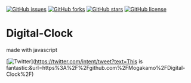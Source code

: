 [![GitHub issues](https://img.shields.io/github/issues/Mogakamo/Digital-Clock)](https://github.com/Mogakamo/Digital-Clock/issues)
[![GitHub forks](https://img.shields.io/github/forks/Mogakamo/Digital-Clock)](https://github.com/Mogakamo/Digital-Clock/network)
[![GitHub stars](https://img.shields.io/github/stars/Mogakamo/Digital-Clock)](https://github.com/Mogakamo/Digital-Clock/stargazers)
[![GitHub license](https://img.shields.io/github/license/Mogakamo/Digital-Clock)](https://github.com/Mogakamo/Digital-Clock)

<h1 style="center">Digital-Clock</h1>
made with javascript 



[![Twitter](https://img.shields.io/twitter/url?style=social&url=https%3A%2F%2Ftwitter.com%2Fm_ogakadev)](https://twitter.com/intent/tweet?text=This is fantastic:&url=https%3A%2F%2Fgithub.com%2FMogakamo%2FDigital-Clock%2F)
